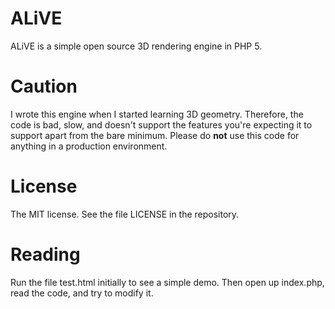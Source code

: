# ALiVE
ALiVE is a simple open source 3D rendering engine in PHP 5.

# Caution
I wrote this engine when I started learning 3D geometry. Therefore, the code is bad, slow, and doesn't support the
features you're expecting it to support apart from the bare minimum. Please do **not** use this code for anything
in a production environment.

# License
The MIT license. See the file LICENSE in the repository.

# Reading
Run the file test.html initially to see a simple demo. Then open up index.php, read the code, and try to modify it.
